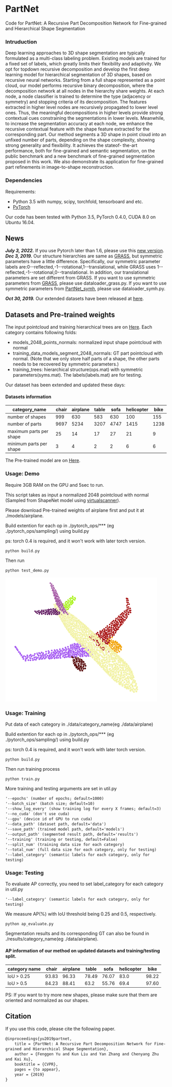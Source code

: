 # PartNet
Code for PartNet: A Recursive Part Decomposition Network for Fine-grained and Hierarchical Shape Segmentation

### Intruduction

Deep learning approaches to 3D shape segmentation are
typically formulated as a multi-class labeling problem. Existing
models are trained for a fixed set of labels, which
greatly limits their flexibility and adaptivity. We opt for topdown
recursive decomposition and develop the first deep
learning model for hierarchical segmentation of 3D shapes,
based on recursive neural networks. Starting from a full
shape represented as a point cloud, our model performs
recursive binary decomposition, where the decomposition
network at all nodes in the hierarchy share weights. At each
node, a node classifier is trained to determine the type (adjacency
or symmetry) and stopping criteria of its decomposition.
The features extracted in higher level nodes are
recursively propagated to lower level ones. Thus, the meaningful
decompositions in higher levels provide strong contextual
cues constraining the segmentations in lower levels.
Meanwhile, to increase the segmentation accuracy at each
node, we enhance the recursive contextual feature with the
shape feature extracted for the corresponding part. Our
method segments a 3D shape in point cloud into an unfixed
number of parts, depending on the shape complexity, showing
strong generality and flexibility. It achieves the stateof-
the-art performance, both for fine-grained and semantic
segmentation, on the public benchmark and a new benchmark
of fine-grained segmentation proposed in this work.
We also demonstrate its application for fine-grained part
refinements in image-to-shape reconstruction.

### Dependencies

Requirements:
- Python 3.5 with numpy, scipy, torchfold, tensorboard and etc.
- [PyTorch](https://pytorch.org/resources)

Our code has been tested with Python 3.5, PyTorch 0.4.0, CUDA 8.0 on Ubuntu 16.04.
## News
***July 3, 2022.*** If you use Pytorch later than 1.6, please use this [new version](https://github.com/FENGGENYU/PartNet/tree/torch1.6-and-later).
***Dec 3, 2019.*** Our structure hierarchies are same as [GRASS](https://github.com/kevin-kaixu/grass_pytorch), but symmetric parameters have a little difference. Specifically, our symmetric parameter labels are:0--reflected,-1--rotational,1--translational, while GRASS uses 1--reflected,-1--rotational,0--translational. In addition, our translational parameters are set different from GRASS.
If you want to use symmetric parameters from [GRASS](https://github.com/kevin-kaixu/grass_pytorch), please use dataloader_grass.py.
If you want to use symmetric parameters from [PartNet_symh](https://github.com/FoggYu/PartNet_symh), please use dataloader_symh.py.

***Oct 30, 2019.*** Our extended datasets have been released at [here](https://github.com/FoggYu/PartNet_symh).

## Datasets and Pre-trained weights
The input pointcloud and training hierarchical trees are on [Here](https://www.dropbox.com/sh/7nuqb9wphsjkzko/AAAgy8zzmeRFsNuGuYCxUUWTa?dl=0).
Each category contains following folds:
- models_2048_points_normals: normalized input shape pointcloud with normal
- training_data_models_segment_2048_normals: GT part pointcloud with normal. (Note that we only store half parts of a shape, the other parts needs to be recovered by symmetric parameters.)
- training_trees: hierarchical structure(ops.mat) with symmetric parameters(syms.mat). The labels(labels.mat) are for testing.

Our dataset has been extended and updated these days:
#### Datasets information
|  category_name  |  chair   | airplane | table    |  sofa    | helicopter   | bike    |
| ---- | ---- | ---- | ---- | ---- | ---- | ---- |
| number of shapes | 999 | 630 | 583 | 630 | 100 | 155 |
| number of parts | 9697 | 5234 | 3207 | 4747 | 1415 | 1238 |
| maximum parts per shape | 25 | 14 | 17 | 27 | 21 | 9 |
| minimum parts per shape | 3 | 4 | 2 | 2 | 6 | 6 |

The Pre-trained model are on [Here](https://www.dropbox.com/sh/um1li37bnbkpuck/AAAaCAuXWaY050E7W5b42XT1a?dl=0).

### Usage: Demo
Require 3GB RAM on the GPU and 5sec to run.

This script takes as input a normalized 2048 pointcloud with normal (Sampled from ShapeNet model using [virtualscanner](https://github.com/Microsoft/O-CNN)). 

Please download Pre-trained weights of airplane first and put it at ./models/airplane.

Build extention for each op in ./pytorch_ops/*** (eg ./pytorch_ops/sampling/) using build.py

ps: torch 0.4 is required, and it won't work with later torch version.
```
python build.py
```
Then run
```
python test_demo.py
```
![input](./picture/airplane.png)

### Usage: Training

Put data of each category in ./data/category_name(eg ./data/airplane) 

Build extention for each op in ./pytorch_ops/*** (eg ./pytorch_ops/sampling/) using build.py

ps: torch 0.4 is required, and it won't work with later torch version.
```
python build.py
```
Then run training process
```
python train.py
```

More training and testing arguments are set in util.py
```
'--epochs' (number of epochs; default=1000)
'--batch_size' (batch size; default=10)
'--show_log_every' (show training log for every X frames; default=3)
'--no_cuda' (don't use cuda)
'--gpu' (device id of GPU to run cuda)
'--data_path' (dataset path, default='data')
'--save_path' (trained model path, default='models')
'--output_path' (segmented result path, default='results')
'--training' (training or testing, default=False)
'--split_num' (training data size for each category)
'--total_num' (full data size for each category, only for testing)
'--label_category' (semantic labels for each category, only for testing)
```
### Usage: Testing
To evaluate AP correctly, you need to set label_category for each category in util.py
```
'--label_category' (semantic labels for each category, only for testing)
```
We measure AP(%) with IoU threshold being 0.25 and 0.5, respectively. 
```
python ap_evaluate.py
```
Segmentation results and its corresponding GT can also be found in ./results/category_name(eg ./data/airplane).

#### AP information of our method on updated datasets and training/testing split.

|  category name   |  chair   | airplane | table    |  sofa    | helicopter   | bike    |
| ---- | ---- | ---- | ---- | ---- | ---- | ---- |
| IoU > 0.25 | 93.83 | 96.33 | 78.49 | 76.07 | 83.0 | 98.22 |
| IoU > 0.5 | 84.23 | 88.41 | 63.2 | 55.76 | 69.4 | 97.60 |

PS: If you want to try more new shapes, please make sure that them are oriented and normalized as our shapes.

## Citation
If you use this code, please cite the following paper.
```
@inproceedings{yu2019partnet,
    title = {PartNet: A Recursive Part Decomposition Network for Fine-grained and Hierarchical Shape Segmentation},
    author = {Fenggen Yu and Kun Liu and Yan Zhang and Chenyang Zhu and Kai Xu},
    booktitle = {CVPR},
    pages = {to appear},
    year = {2019}
}
```
